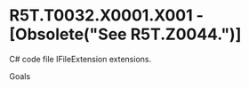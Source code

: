 # R5T.T0032.X0001.X001 - [Obsolete("See R5T.Z0044.")]
C# code file IFileExtension extensions.

Goals

